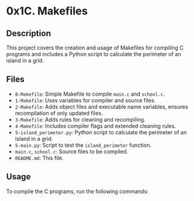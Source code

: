 # 0x1C. Makefiles

## Description
This project covers the creation and usage of Makefiles for compiling C programs and includes a Python script to calculate the perimeter of an island in a grid.

## Files
- `0-Makefile`: Simple Makefile to compile `main.c` and `school.c`.
- `1-Makefile`: Uses variables for compiler and source files.
- `2-Makefile`: Adds object files and executable name variables, ensures recompilation of only updated files.
- `3-Makefile`: Adds rules for cleaning and recompiling.
- `4-Makefile`: Includes compiler flags and extended cleaning rules.
- `5-island_perimeter.py`: Python script to calculate the perimeter of an island in a grid.
- `5-main.py`: Script to test the `island_perimeter` function.
- `main.c`, `school.c`: Source files to be compiled.
- `README.md`: This file.

## Usage
To compile the C programs, run the following commands:
